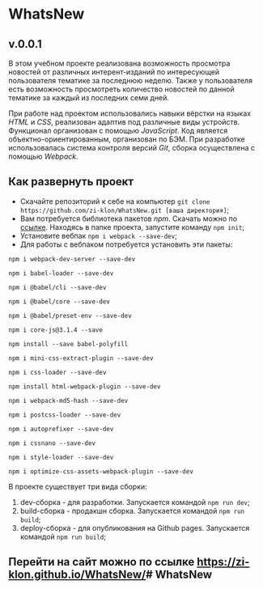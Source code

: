 # WhatsNew
## v.0.0.1

В этом учебном проекте реализована возможность просмотра новостей от различных интерент-изданий 
по интересующей пользователя тематике за последнюю неделю. Также у пользователя есть возможность 
просмотреть количество новостей по данной тематике за каждый из последних семи дней.

При работе над проектом использовались навыки вёрстки на языках *HTML* и *CSS*, реализован адаптив 
под различные виды устройств. Функционал организован с помощью *JavaScript*. Код является объектно-ориентированным, 
организован по БЭМ. При разработке использовалась система контроля версий *Git*, сборка осуществлена 
с помощью *Webpack*. 

## Как развернуть проект
* Скачайте репозиторий к себе на компьютер 
`git clone https://github.com/zi-klon/WhatsNew.git [ваша директория]`;
* Вам потребуется библиотека пакетов *npm*. Скачать можно по [ссылке](https://nodejs.org/en/download/). 
Находясь в папке проекта, запустите команду `npm init`;
* Установите вебпак `npm i webpack --save-dev`;
* Для работы с вебпаком потребуется установить эти пакеты:

`npm i webpack-dev-server --save-dev`

`npm i babel-loader --save-dev`

`npm i @babel/cli --save-dev`

`npm i @babel/core --save-dev`

`npm i @babel/preset-env --save-dev`

`npm i core-js@3.1.4 --save`

`npm install --save babel-polyfill`

`npm i mini-css-extract-plugin --save-dev`

`npm i css-loader --save-dev`

`npm install html-webpack-plugin --save-dev`

`npm i webpack-md5-hash --save-dev`

`npm i postcss-loader --save-dev`

`npm i autoprefixer --save-dev`

`npm i cssnano --save-dev`

`npm i style-loader --save-dev`

`npm i optimize-css-assets-webpack-plugin --save-dev`

В проекте существует три вида сборки:
1. dev-сборка - для разработки. Запускается командой `npm run dev`;
2. build-сборка - продакшн сборка. Запускается командой `npm run build`;
3. deploy-сборка - для опубликования на Github pages. Запускается командой `npm run build`;

## Перейти на сайт можно по ссылке <https://zi-klon.github.io/WhatsNew/># WhatsNew